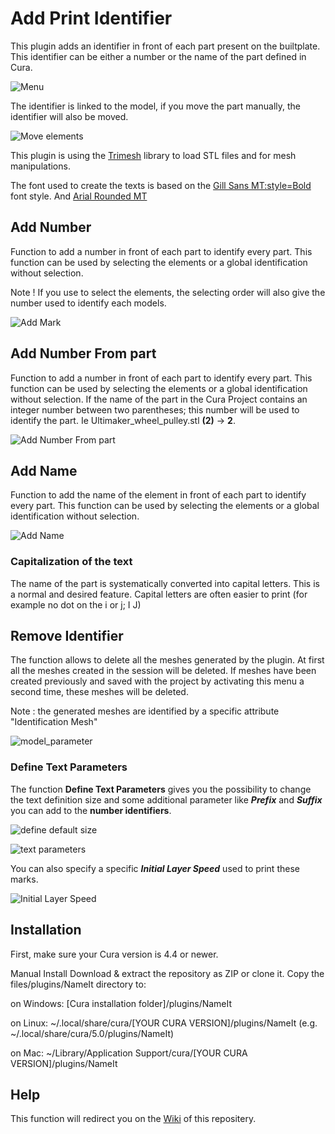 # Add Print Identifier

This plugin adds an identifier in front of each part present on the builtplate. This identifier can be either a number or the name of the part defined in Cura.

![Menu](./images/menu.png)

The identifier is linked to the model, if you move the part manually, the identifier will also be moved.

![Move elements](./images/move_part.jpg)

This plugin is using the [Trimesh](https://github.com/mikedh/trimesh) library to load STL files and for mesh manipulations.

The font used to create the texts is based on the [Gill Sans MT:style=Bold](https://docs.microsoft.com/en-us/typography/font-list/gill-sans-mt) font style.
And [Arial Rounded MT](https://docs.microsoft.com/en-us/typography/font-list/arial-rounded-mt)


## Add Number

Function to add a number in front of each part to identify every part. This function can be used by selecting the elements or a global identification without selection. 

Note ! If you use to select the elements, the selecting order will also give the number used to identify each models.

![Add Mark](./images/AddMark.jpg)

## Add Number From part

Function to add a number in front of each part to identify every part. This function can be used by selecting the elements or a global identification without selection. If the name of the part in the Cura Project contains an integer number between two parentheses; this number will be used to identify the part. Ie Ultimaker_wheel_pulley.stl **(2)** -> **2**.

![Add Number From part](./images/from_part_name.png)


## Add Name

Function to add the name of the element in front of each part to identify every part. This function can be used by selecting the elements or a global identification without selection. 

![Add Name](./images/AddName.jpg)

### Capitalization of the text

The name of the part is systematically converted into capital letters. This is a normal and desired feature. Capital letters are often easier to print (for example no dot on the i or j; I J)

## Remove Identifier

The function allows to delete all the meshes generated by the plugin.  At first all the meshes created in the session will be deleted. If meshes have been created previously and saved with the project by activating this menu a second time, these meshes will be deleted.

Note : the generated meshes are identified by a specific attribute "Identification Mesh"

![model_parameter](./images/model_parameter.png)

### Define Text Parameters

The function **Define Text Parameters** gives you the possibility to change the text definition size and some additional parameter like ***Prefix*** and ***Suffix*** you can add to the **number identifiers**.

![define default size](./images/text_parameters.jpg)

![text parameters](./images/parameters.png)

You can also specify a specific ***Initial Layer Speed*** used to print these marks.

![Initial Layer Speed](./images/initial_layer_speed.jpg)

## Installation

First, make sure your Cura version is  4.4 or newer.

Manual Install Download & extract the repository as ZIP or clone it. Copy the files/plugins/NameIt directory to:

on Windows: [Cura installation folder]/plugins/NameIt

on Linux: ~/.local/share/cura/[YOUR CURA VERSION]/plugins/NameIt (e.g. ~/.local/share/cura/5.0/plugins/NameIt)

on Mac: ~/Library/Application Support/cura/[YOUR CURA VERSION]/plugins/NameIt

## Help

This function will redirect you on the [Wiki](https://github.com/5axes/NameIt/wiki) of this repositery.

